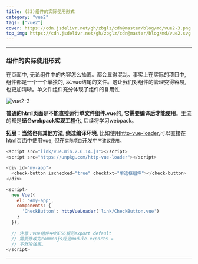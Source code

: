 ```yaml
---
title: (33)组件的实际使用形式
category: "vue2"
tags: ["vue2"]
cover: https://cdn.jsdelivr.net/gh/zbglz/cdn@master/blog/md/vue2-3.png
top_img: https://cdn.jsdelivr.net/gh/zbglz/cdn@master/blog/md/vue2.svg
---
```


***

### 组件的实际使用形式

在页面中, 无论组件中的内容怎么抽离。都会显得混乱。事实上在实际的项目中, 组件都是一个一个单独的, 以.vue结尾的文件。这让我们对组件的管理变得容易, 也更加清晰。单文件组件充分体现了组件的复用性

![vue2-3](https://cdn.jsdelivr.net/gh/zbglz/cdn@master/blog/md/vue2-3.png)

**普通的html页面**是**不能直接运行单文件组件.vue**的, **它需要编译后才能使用**。主流的都是**结合webpack实现工程化**, 后续将学习webpack。

**拓展：当然也有其他方法, 绕过编译环境**, 比如使用[http-vue-loader](https://github.com/FranckFreiburger/http-vue-loader),可以直接在html页面中使用vue, 但在`实际项目`开发中`不建议使用`。


```js vue2
<script src="link/vue.min.2.6.14.js"></script>
<script src="https://unpkg.com/http-vue-loader"></script>

<div id="my-app">
  <check-button ischecked="true" checktxt="单选框组件"></check-button>
</div>

<script>
  new Vue({
    el: '#my-app',
    components: {
      'CheckButton': httpVueLoader('link/CheckButton.vue')
    }
  });
  
  // 注意：vue组件中的ES6规范export default
  // 需要修改为commonjs规范module.exports =
  // 不然没效果。
</script>
```


***